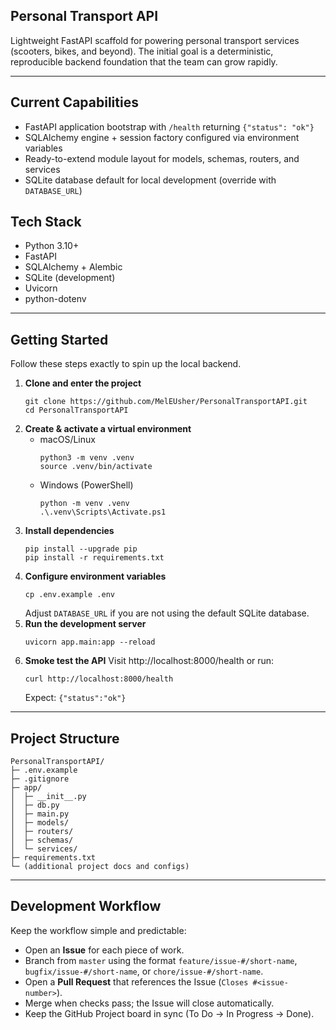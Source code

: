 ## Personal Transport API

Lightweight FastAPI scaffold for powering personal transport services (scooters, bikes, and beyond).
The initial goal is a deterministic, reproducible backend foundation that the team can grow rapidly.

---

## Current Capabilities
- FastAPI application bootstrap with `/health` returning `{"status": "ok"}`
- SQLAlchemy engine + session factory configured via environment variables
- Ready-to-extend module layout for models, schemas, routers, and services
- SQLite database default for local development (override with `DATABASE_URL`)

## Tech Stack
- Python 3.10+
- FastAPI
- SQLAlchemy + Alembic
- SQLite (development)
- Uvicorn
- python-dotenv

---

## Getting Started
Follow these steps exactly to spin up the local backend.

1. **Clone and enter the project**
   ```
   git clone https://github.com/MelEUsher/PersonalTransportAPI.git
   cd PersonalTransportAPI
   ```
2. **Create & activate a virtual environment**
   - macOS/Linux
     ```
     python3 -m venv .venv
     source .venv/bin/activate
     ```
   - Windows (PowerShell)
     ```
     python -m venv .venv
     .\.venv\Scripts\Activate.ps1
     ```
3. **Install dependencies**
   ```
   pip install --upgrade pip
   pip install -r requirements.txt
   ```
4. **Configure environment variables**
   ```
   cp .env.example .env
   ```
   Adjust `DATABASE_URL` if you are not using the default SQLite database.
5. **Run the development server**
   ```
   uvicorn app.main:app --reload
   ```
6. **Smoke test the API**
   Visit http://localhost:8000/health or run:
   ```
   curl http://localhost:8000/health
   ```
   Expect: `{"status":"ok"}`

---

## Project Structure
```
PersonalTransportAPI/
├─ .env.example
├─ .gitignore
├─ app/
│  ├─ __init__.py
│  ├─ db.py
│  ├─ main.py
│  ├─ models/
│  ├─ routers/
│  ├─ schemas/
│  └─ services/
├─ requirements.txt
└─ (additional project docs and configs)
```

---

## Development Workflow
Keep the workflow simple and predictable:
- Open an **Issue** for each piece of work.
- Branch from `master` using the format `feature/issue-#/short-name`, `bugfix/issue-#/short-name`, or `chore/issue-#/short-name`.
- Open a **Pull Request** that references the Issue (`Closes #<issue-number>`).
- Merge when checks pass; the Issue will close automatically.
- Keep the GitHub Project board in sync (To Do → In Progress → Done).
